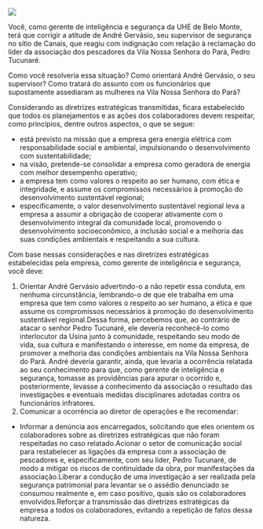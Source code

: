 [![](https://ampli-images.s3.amazonaws.com/production/4ed6c0a1-d622-4ece-99ce-406bbdc54837/original)](https://ampli-images.s3.amazonaws.com/production/4ed6c0a1-d622-4ece-99ce-406bbdc54837/original)

Você, como gerente de inteligência e segurança da UHE de Belo Monte, terá que corrigir a atitude de André Gervásio, seu supervisor de segurança no sítio de Canais, que reagiu com indignação com relação à reclamação do líder da associação dos pescadores da Vila Nossa Senhora do Pará, Pedro Tucunaré.

Como você resolveria essa situação? Como orientará André Gervásio, o seu supervisor? Como tratará do assunto com os funcionários que supostamente assediaram as mulheres na Vila Nossa Senhora do Pará?

Considerando as diretrizes estratégicas transmitidas, ficara estabelecido que todos os planejamentos e as ações dos colaboradores devem respeitar, como princípios, dentre outros aspectos, o que se segue:

- está previsto na missão que a empresa gera energia elétrica com responsabilidade social e ambiental, impulsionando o desenvolvimento com sustentabilidade;
- na visão, pretende-se consolidar a empresa como geradora de energia com melhor desempenho operativo;
- a empresa tem como valores o respeito ao ser humano, com ética e integridade, e assume os compromissos necessários à promoção do desenvolvimento sustentável regional;
- especificamente, o valor desenvolvimento sustentável regional leva a empresa a assumir a obrigação de cooperar ativamente com o desenvolvimento integral da comunidade local, promovendo o desenvolvimento socioeconômico, a inclusão social e a melhoria das suas condições ambientais e respeitando a sua cultura.

Com base nessas considerações e nas diretrizes estratégicas estabelecidas pela empresa, como gerente de inteligência e segurança, você deve:

1. Orientar André Gervásio advertindo-o a não repetir essa conduta, em nenhuma circunstância, lembrando-o de que ele trabalha em uma empresa que tem como valores o respeito ao ser humano, a ética e que assume os compromissos necessários à promoção do desenvolvimento sustentável regional.Dessa forma, percebemos que, ao contrário de atacar o senhor Pedro Tucunaré, ele deveria reconhecê-lo como interlocutor da Usina junto à comunidade, respeitando seu modo de vida, sua cultura e manifestando o interesse, em nome da empresa, de promover a melhoria das condições ambientais na Vila Nossa Senhora do Pará. André deveria garantir, ainda, que levaria a ocorrência relatada ao seu conhecimento para que, como gerente de inteligência e segurança, tomasse as providências para apurar o ocorrido e, posteriormente, levasse a conhecimento da associação o resultado das investigações e eventuais medidas disciplinares adotadas contra os funcionários infratores.
2. Comunicar a ocorrência ao diretor de operações e lhe recomendar:

- Informar a denúncia aos encarregados, solicitando que eles orientem os colaboradores sobre as diretrizes estratégicas que não foram respeitadas no caso relatado.Acionar o setor de comunicação social para restabelecer as ligações da empresa com a associação de pescadores e, especificamente, com seu líder, Pedro Tucunaré, de modo a mitigar os riscos de continuidade da obra, por manifestações da associação.Liberar a condução de uma investigação a ser realizada pela segurança patrimonial para levantar se o assédio denunciado se consumou realmente e, em caso positivo, quais são os colaboradores envolvidos.Reforçar a transmissão das diretrizes estratégicas da empresa a todos os colaboradores, evitando a repetição de fatos dessa natureza.